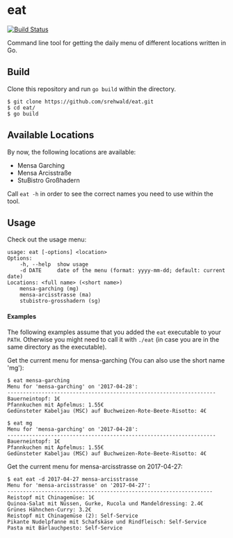 # eat

[![Build Status](https://travis-ci.org/srehwald/eat.svg?branch=master)](https://travis-ci.org/srehwald/eat)

Command line tool for getting the daily menu of different locations written in Go.

## Build
Clone this repository and run `go build` within the directory. 
```
$ git clone https://github.com/srehwald/eat.git
$ cd eat/
$ go build
```

## Available Locations
By now, the following locations are available:
- Mensa Garching
- Mensa Arcisstraße
- StuBistro Großhadern

Call `eat -h` in order to see the correct names you need to use within the tool.

## Usage

Check out the usage menu:
```
usage: eat [-options] <location>
Options:
    -h, --help  show usage
    -d DATE     date of the menu (format: yyyy-mm-dd; default: current date)
Locations: <full name> (<short name>)
    mensa-garching (mg)
    mensa-arcisstrasse (ma)
    stubistro-grosshadern (sg)

```

#### Examples
The following examples assume that you added the `eat` executable to your `PATH`. Otherwise you might need to call it with `./eat` (in case you are in the same directory as the executable).

Get the current menu for mensa-garching (You can also use the short name 'mg'):
```
$ eat mensa-garching
Menu for 'mensa-garching' on '2017-04-28':
-------------------------------------------------------------------
Bauerneintopf: 1€
Pfannkuchen mit Apfelmus: 1.55€
Gedünsteter Kabeljau (MSC) auf Buchweizen-Rote-Beete-Risotto: 4€

$ eat mg
Menu for 'mensa-garching' on '2017-04-28':
-------------------------------------------------------------------
Bauerneintopf: 1€
Pfannkuchen mit Apfelmus: 1.55€
Gedünsteter Kabeljau (MSC) auf Buchweizen-Rote-Beete-Risotto: 4€

```

Get the current menu for mensa-arcisstrasse on 2017-04-27:
```
$ eat eat -d 2017-04-27 mensa-arcisstrasse
Menu for 'mensa-arcisstrasse' on '2017-04-27':
------------------------------------------------------------------
Reistopf mit Chinagemüse: 1€
Quinoa-Salat mit Nüssen, Gurke, Rucola und Mandeldressing: 2.4€
Grünes Hähnchen-Curry: 3.2€
Reistopf mit Chinagemüse (2): Self-Service
Pikante Nudelpfanne mit Schafskäse und Rindfleisch: Self-Service
Pasta mit Bärlauchpesto: Self-Service

```